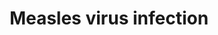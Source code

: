 ---
annotations:
- id: CL:0000542
  parent: native cell
  type: Cell Type Ontology
  value: lymphocyte
- id: DOID:934
  parent: disease by infectious agent
  type: Disease Ontology
  value: viral infectious disease
- id: PW:0000818
  parent: signaling pathway
  type: Pathway Ontology
  value: signaling pathway pertinent to immunity
- id: DOID:8622
  parent: disease by infectious agent
  type: Disease Ontology
  value: measles
- id: CL:0000066
  parent: animal cell
  type: Cell Type Ontology
  value: epithelial cell
- id: CL:0000451
  parent: native cell
  type: Cell Type Ontology
  value: dendritic cell
authors:
- Khanspers
- Egonw
- Finterly
- Eweitz
communities:
- CPTAC
description: 'The measles virus is a single-stranded, negative-sense virus that exclusively
  infects humans. The measles virus has two surface proteins responsible for binding
  and fusion to target cells: hemagglutinin (H) and membrane fusion protein (F). Multiple
  receptors have been identified to bind these surface proteins: CD46, SLAM, Nectin-4
  and TLR. The viral proteins P, V and C suppress the innate immune response by inhibiting
  signaling for both type I IFN induction and JAK/STAT-mediated interferon-stimulated
  gene (ISG) induction. The virus also causes inhibition of IL-12 expression in dendritic
  cells, via H proteins on viral particles as well as N proteins from infected cells.  This
  pathway is based on [https://www.genome.jp/kegg-bin/show_pathway?hsa05162 KEGG].'
last-edited: 2022-01-04
organisms:
- Homo sapiens
redirect_from:
- /index.php/Pathway:WP4630
- /instance/WP4630
revision: null
schema-jsonld:
- '@context': https://schema.org/
  '@id': https://wikipathways.github.io/pathways/WP4630.html
  '@type': Dataset
  creator:
    '@type': Organization
    name: WikiPathways
  description: 'The measles virus is a single-stranded, negative-sense virus that
    exclusively infects humans. The measles virus has two surface proteins responsible
    for binding and fusion to target cells: hemagglutinin (H) and membrane fusion
    protein (F). Multiple receptors have been identified to bind these surface proteins:
    CD46, SLAM, Nectin-4 and TLR. The viral proteins P, V and C suppress the innate
    immune response by inhibiting signaling for both type I IFN induction and JAK/STAT-mediated
    interferon-stimulated gene (ISG) induction. The virus also causes inhibition of
    IL-12 expression in dendritic cells, via H proteins on viral particles as well
    as N proteins from infected cells.  This pathway is based on [https://www.genome.jp/kegg-bin/show_pathway?hsa05162
    KEGG].'
  keywords:
  - '?'
  - ADAR
  - APAF1
  - BAD
  - BAK1
  - BAX
  - BBC3
  - BCL2
  - BCL2L1
  - BID
  - C
  - CASP3
  - CASP8
  - CASP9
  - CBLB
  - CCND1
  - CCND2
  - CCND3
  - CCNE1
  - CCNE2
  - CD209
  - CD28
  - CD3D
  - CD3E
  - CD3G
  - CD46
  - CDK2
  - CDK4
  - CDK6
  - CDKN1B
  - CHUK
  - CLEC4M
  - CSNK2A1
  - CSNK2A2
  - CSNK2A3
  - CSNK2B
  - CYCS
  - Cell Cycle
  - DDX58
  - EIF2AK1
  - EIF2AK2
  - EIF2AK3
  - EIF2AK4
  - EIF2S1
  - EIF3H
  - F
  - FADD
  - FAS
  - FASLG
  - FCGR2B
  - FOS
  - H
  - HSPA1A
  - HSPA1B
  - HSPA1L
  - HSPA2
  - HSPA6
  - HSPA8
  - IFIH1
  - IFNA1
  - IFNA10
  - IFNA13
  - IFNA14
  - IFNA16
  - IFNA17
  - IFNA2
  - IFNA21
  - IFNA4
  - IFNA5
  - IFNA6
  - IFNA7
  - IFNA8
  - IFNAR1
  - IFNAR2
  - IFNB1
  - IKBKB
  - IKBKE
  - IKBKG
  - IL12A
  - IL12B
  - IL1A
  - IL1B
  - IL2
  - IL2RA
  - IL2RB
  - IL2RG
  - IL6
  - IRAK1
  - IRAK4
  - IRF3
  - IRF7
  - IRF9
  - JAK1
  - JAK3
  - JUN
  - L
  - LPS
  - M
  - MAP3K7
  - MAPK10
  - MAPK8
  - MAPK9
  - MAVS
  - MSN
  - MX1
  - MYD88
  - N
  - NECTIN4
  - NFKB1
  - NFKB2
  - NFKBIA
  - NFKBIB
  - OAS1
  - OAS2
  - OAS3
  - P
  - PIK3CA
  - PIK3CB
  - PIK3CD
  - PIK3R1
  - PIK3R2
  - PIK3R3
  - RAB9A
  - RAB9B
  - RACK1
  - RCHY1
  - RELA
  - RIG-1-like receptor
  - SLAMF1
  - STAT1
  - STAT2
  - STAT3
  - STAT5A
  - STAT5B
  - TAB2
  - TBK1
  - TLR2
  - TLR4
  - TLR7
  - TLR9
  - TNFAIP3
  - TP53
  - TP73
  - TRADD
  - TRAF3
  - TRAF6
  - TYK2
  - Ubiquitin-mediated
  - 'Ubiquitin-mediated '
  - V
  - 'p53 siganling '
  - pathway
  - proteolysis
  - signaling pathway
  license: CC0
  name: Measles virus infection
seo: CreativeWork
title: Measles virus infection
wpid: WP4630
---